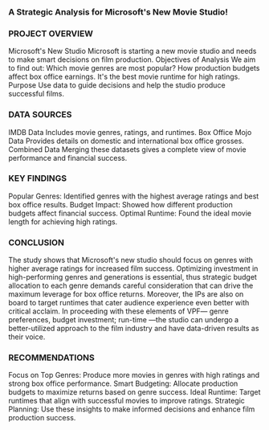 ### A Strategic Analysis for Microsoft's New Movie Studio!
### PROJECT OVERVIEW
Microsoft's New Studio 
 Microsoft is starting a new movie studio and needs to make smart decisions on film production.
Objectives of Analysis 
We aim to find out:
Which movie genres are most popular?
How production budgets affect box office earnings.
It's the best movie runtime for high ratings.
Purpose
 Use data to guide decisions and help the studio produce successful films. 
### DATA SOURCES
IMDB Data
 Includes movie genres, ratings, and runtimes.
Box Office Mojo Data
 Provides details on domestic and international box office grosses.
Combined Data 
 Merging these datasets gives a complete view of movie performance and financial success. 
### KEY FINDINGS
Popular Genres: Identified genres with the highest average ratings and best box office results.
Budget Impact: Showed how different production budgets affect financial success.
Optimal Runtime: Found the ideal movie length for achieving high ratings. 
### CONCLUSION
The study shows that Microsoft's new studio should focus on genres with higher average ratings for increased film success. Optimizing investment in high-performing genres and generations is essential, thus strategic budget allocation to each genre demands careful consideration that can drive the maximum leverage for box office returns. Moreover, the IPs are also on board to target runtimes that cater audience experience even better with critical acclaim. In proceeding with these elements of VPF— genre preferences, budget investment; run-time —the studio can undergo a better-utilized approach to the film industry and have data-driven results as their voice.
### RECOMMENDATIONS
Focus on Top Genres: Produce more movies in genres with high ratings and strong box office performance.
Smart Budgeting: Allocate production budgets to maximize returns based on genre success.
Ideal Runtime: Target runtimes that align with successful movies to improve ratings.
Strategic Planning: Use these insights to make informed decisions and enhance film production success. 

